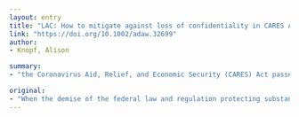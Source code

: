 ```yaml
---
layout: entry
title: "LAC: How to mitigate against loss of confidentiality in CARES Act"
link: "https://doi.org/10.1002/adaw.32699"
author:
- Knopf, Alison

summary:
- "the Coronavirus Aid, Relief, and Economic Security (CARES) Act passed March 27. The law firm was right there with patients, as it still is. Now, it's time for the law firm to do what it does best ? work to get the language as good as it can be in what will be the new regulation. Those amendments don't take effect until March 27, 2021. This important point was made in an overview of the CARES Act amendments released last week."

original:
- "When the demise of the federal law and regulation protecting substance use disorder (SUD) treatment record confidentiality was quickly sealed with the passages of the Coronavirus Aid, Relief, and Economic Security (CARES) Act March 27 (see ?CARES Act eliminates most of 42 CFR Part 2,? ADAW, April 6, https://onlinelibrary.wiley.com/doi/10.1002/adaw.32678), the Legal Action Center (LAC) was right there with patients, as it still is, decrying the loss of this important safeguard. Now, however, it's time for the law firm to do what it does best ? work to get the language as good as it can be in what will be the new regulation. In an overview of the CARES Act amendments regarding confidentiality released by LAC last week, this important point was made: Those amendments don't take effect until March 27, 2021."
---
```



